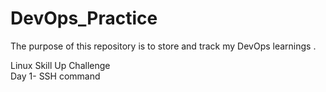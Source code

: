 # DevOps_Practice
The purpose of this repository is to store and track my DevOps learnings .

Linux Skill Up Challenge</br>
Day 1- SSH command
